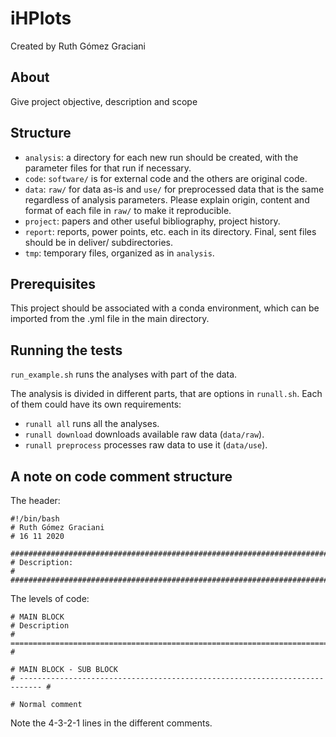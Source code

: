 # iHPlots

Created by Ruth Gómez Graciani

## About

Give project objective, description and scope

## Structure

* `analysis`: a directory for each new run should be created, with the parameter files for that run if necessary.
* `code`: `software/` is for external code and the others are original code.
* `data`: `raw/` for data as-is and `use/` for preprocessed data that is the same regardless of analysis parameters. Please explain origin, content and format of each file in `raw/` to make it reproducible. 
* `project`: papers and other useful bibliography, project history.
* `report`: reports, power points, etc. each in its directory. Final, sent files should be in deliver/ subdirectories.
* `tmp`: temporary files, organized as in `analysis`. 

## Prerequisites

This project should be associated with a conda environment, which can be imported from the .yml file in the main directory.

## Running the tests

`run_example.sh` runs the analyses with part of the data. 

The analysis is divided in different parts, that are options in `runall.sh`. Each of them could have its own requirements:

* `runall all` runs all the analyses.
* `runall download` downloads available raw data (`data/raw`).
* `runall preprocess` processes raw data to use it (`data/use`).

## A note on code comment structure

The header: 
```
#!/bin/bash
# Ruth Gómez Graciani
# 16 11 2020

###############################################################################
# Description:                                                                
#                                         
###############################################################################
```

The levels of code:

```
# MAIN BLOCK
# Description
# =========================================================================== #

# MAIN BLOCK - SUB BLOCK
# --------------------------------------------------------------------------- #

# Normal comment

```

Note the 4-3-2-1 lines in the different comments.

